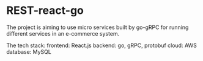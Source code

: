 # REST-react-go
The project is aiming to use micro services built by go-gRPC for running different services in an e-commerce system.

The tech stack:
frontend: React.js
backend: go, gRPC, protobuf
cloud: AWS
database: MySQL
